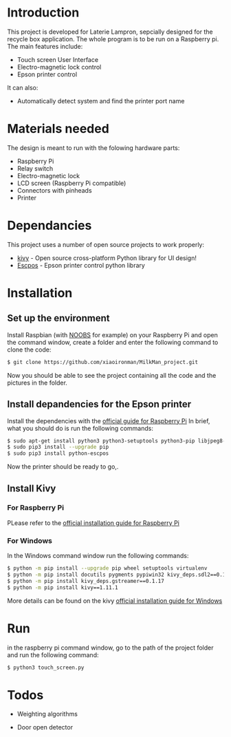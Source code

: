 # Introduction

This project is developed for Laterie Lampron, sepcially designed for the recycle box application. The whole program is to be run on a Raspberry pi. The main features include:

  - Touch screen User Interface
  - Electro-magnetic lock control
  - Epson printer control

It can also:
  - Automatically detect system and find the printer port name

# Materials needed
The design is meant to run with the folowing hardware parts:

 - Raspberry Pi
 - Relay switch
 - Electro-magnetic lock
 - LCD screen (Raspberry Pi compatible)
 - Connectors with pinheads
 - Printer

# Dependancies

This project uses a number of open source projects to work properly:

* [kivy] - Open source cross-platform Python library for UI design!
* [Escpos] - Epson printer control python library


# Installation

## Set up the environment
Install Raspbian (with [NOOBS] for example) on your Raspberry Pi and open the command window, create a folder and enter the following command to clone the code:
```sh
$ git clone https://github.com/xiaoironman/MilkMan_project.git
```
Now you should be able to see the project containing all the code and the pictures in the folder.
## Install depandencies for the Epson printer
Install the dependencies with the [official guide for Raspberry Pi]
In brief, what you should do is run the following commands:
```sh
$ sudo apt-get install python3 python3-setuptools python3-pip libjpeg8-dev
$ sudo pip3 install --upgrade pip
$ sudo pip3 install python-escpos
```
Now the printer should be ready to go,.

## Install Kivy
### For Raspberry Pi
PLease refer to the [official installation guide for Raspberry Pi]
### For Windows
In the Windows command window run the following commands:
```sh
$ python -m pip install --upgrade pip wheel setuptools virtualenv
$ python -m pip install docutils pygments pypiwin32 kivy_deps.sdl2==0.1.22 kivy_deps.glew==0.1.12
$ python -m pip install kivy_deps.gstreamer==0.1.17
$ python -m pip install kivy==1.11.1
```
More details can be found on the kivy [official installation guide for Windows]

# Run
in the raspberry pi command window, go to the path of the project folder and run the following command:
```sh
$ python3 touch_screen.py 
```

# Todos

 - Weighting algorithms
 - Door open detector


   [kivy]: <https://kivy.org/#home>
   [Escpos]: <https://python-escpos.readthedocs.io/en/latest/user/raspi.html>
   [NOOBS]: <https://www.raspberrypi.org/documentation/installation/noobs.md>
   [official guide for Raspberry Pi]: <https://python-escpos.readthedocs.io/en/latest/user/raspi.html>
   [official installation guide for Raspberry Pi]: <https://kivy.org/doc/stable/installation/installation-rpi.html>
   [official installation guide for Windows]: <https://kivy.org/doc/stable/installation/installation-windows.html>
   
